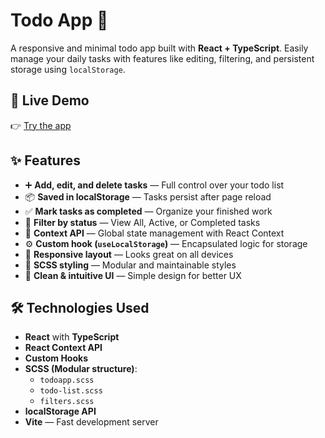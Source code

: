 # Todo App 📝

A responsive and minimal todo app built with **React + TypeScript**. Easily manage your daily tasks with features like editing, filtering, and persistent storage using `localStorage`.

## 🔗 Live Demo

👉 [Try the app](https://kovalmaria.github.io/todo-app/)

## ✨ Features

- ➕ **Add, edit, and delete tasks** — Full control over your todo list
- 📦 **Saved in localStorage** — Tasks persist after page reload
- ✅ **Mark tasks as completed** — Organize your finished work
- 🔎 **Filter by status** — View All, Active, or Completed tasks
- 🧠 **Context API** — Global state management with React Context
- ⚙️ **Custom hook (`useLocalStorage`)** — Encapsulated logic for storage
- 📱 **Responsive layout** — Looks great on all devices
- 🎨 **SCSS styling** — Modular and maintainable styles
- 🧼 **Clean & intuitive UI** — Simple design for better UX

## 🛠 Technologies Used

- **React** with **TypeScript**
- **React Context API**
- **Custom Hooks**
- **SCSS (Modular structure)**:
  - `todoapp.scss`
  - `todo-list.scss`
  - `filters.scss`
- **localStorage API**
- **Vite** — Fast development server
